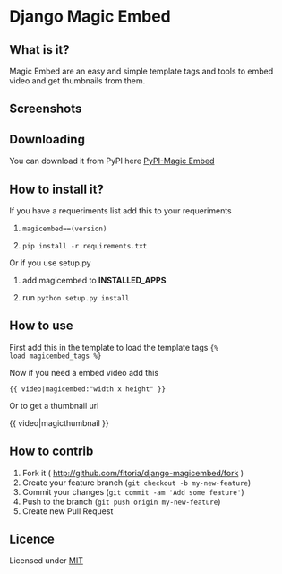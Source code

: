 Django Magic Embed
==================

What is it?
------------

Magic Embed are an easy and simple template tags and tools to embed video and get thumbnails from them.

Screenshots
--------------

Downloading
---------------

You can download it from PyPI here
	[PyPI-Magic Embed](https://pypi.python.org/pypi/magicembed/0.2)

How to install it?
-------------------

If you have a requeriments list add this to your requeriments 

1. <code>magicembed==(version)</code>

2. <code>pip install -r requirements.txt</code>

Or if you use setup.py

1. add magicembed to **INSTALLED_APPS**

2. run <code>python setup.py install</code>

How to use
---------------

First add this in the template to load the template tags
<code>{% load magicembed_tags %}</code>

Now if you need a embed video add this

<code>{{ video|magicembed:"width x height" }}</code>

Or to get a thumbnail url

{{ video|magicthumbnail }}

How to contrib
----------------

1. Fork it ( http://github.com/fitoria/django-magicembed/fork )
2. Create your feature branch (`git checkout -b my-new-feature`)
3. Commit your changes (`git commit -am 'Add some feature'`)
4. Push to the branch (`git push origin my-new-feature`)
5. Create new Pull Request

Licence
--------------
Licensed under [MIT](http://opensource.org/licenses/mit-license.php)
